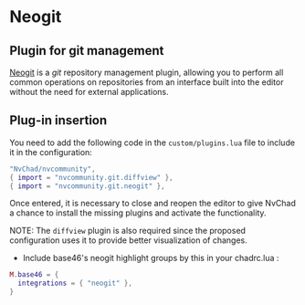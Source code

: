 # Neogit

## Plugin for git management

[Neogit](https://github.com/NeogitOrg/neogit) is a *git* repository management plugin, allowing you to perform all common operations on repositories from an interface built into the editor without the need for external applications.

## Plug-in insertion

You need to add the following code in the `custom/plugins.lua` file to include it in the configuration:

```lua
"NvChad/nvcommunity",
{ import = "nvcommunity.git.diffview" },
{ import = "nvcommunity.git.neogit" },
```

Once entered, it is necessary to close and reopen the editor to give NvChad a chance to install the missing plugins and activate the functionality.

NOTE: The `diffview` plugin is also required since the proposed configuration uses it to provide better visualization of changes. 

- Include base46's neogit highlight groups by this in your chadrc.lua :
```lua
M.base46 = {
  integrations = { "neogit" },
}
```

